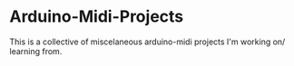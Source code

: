 # Arduino-Midi-Projects
This is a collective of miscelaneous arduino-midi projects I'm working on/ learning from. 

